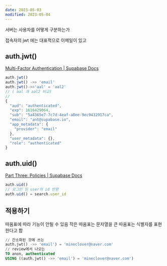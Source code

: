 ```yaml
---
date: 2023-05-03
modified: 2023-05-04
---
```


서버는 사용자를 어떻게 구분하는가

접속자의 jwt 에는 대표적으로 이메일이 있고

## auth.jwt()

[Multi-Factor Authentication | Supabase Docs](https://supabase.com/docs/guides/auth/auth-mfa)

```js
auth.jwt()
auth.jwt() ->> 'email'
auth.jwt()->>'aal' = 'aal2'
// ( aal 과 aal2 비교)
//
{
  "aud": "authenticated",
  "exp": 1616429064,
  "sub": "5a4365e7-7c7d-4eaf-a8ee-9ec9432917ca",
  "email": "ant@supabase.io",
  "app_metadata": {
    "provider": "email"
  },
  "user_metadata": {},
  "role": "authenticated"
}
```

## auth.uid()

[Part Three: Policies | Supabase Docs](https://supabase.com/docs/learn/auth-deep-dive/auth-policies)

```js
auth.uid()
// 로그인 된 user의 id 반환
auth.uid() = search.user_id
```

## 적용하기

따옴표에 따라 기능이 안될 수 있음
작은 따옴표는 문자열을 큰 따옴표는 식별자를 표현한다고 함

```sql
// 간소화된 것에 쓰는
auth.jwt() ->> 'email') = 'mineclover@naver.com'
// review에서 나오는
TO anon, authenticated
USING ((auth.jwt() ->> 'email') = 'mineclover@naver.com')
```
